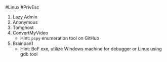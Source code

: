 #Linux #PrivEsc 

1. Lazy Admin
2. Anonymous
3. Tomghost
4. ConvertMyVideo
	- Hint: `pspy` enumeration tool on GitHub 
5. Brainpan1
	- Hint: BoF exe, utilize Windows machine for debugger or Linux using gdb tool